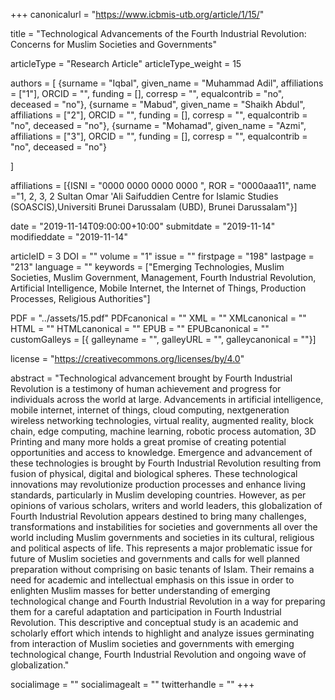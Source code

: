 +++
canonicalurl = "https://www.icbmis-utb.org/article/1/15/"

title = "Technological Advancements of the Fourth Industrial Revolution: Concerns for Muslim Societies and Governments"

articleType = "Research Article"
articleType_weight = 15

authors = [
  {surname = "Iqbal",  given_name = "Muhammad Adil",  affiliations = ["1"],  ORCID = "", funding = [], corresp = "", equalcontrib = "no", deceased = "no"},
  {surname = "Mabud",  given_name = "Shaikh Abdul",  affiliations = ["2"],  ORCID = "", funding = [], corresp = "", equalcontrib = "no", deceased = "no"},
  {surname = "Mohamad",  given_name = "Azmi",  affiliations = ["3"],  ORCID = "", funding = [], corresp = "", equalcontrib = "no", deceased = "no"}
  
]

affiliations = [{ISNI = "0000 0000 0000 0000 ", ROR = "0000aaa11", name ="1, 2, 3, 2	Sultan Omar 'Ali Saifuddien Centre for Islamic Studies (SOASCIS),Universiti Brunei Darussalam (UBD), Brunei Darussalam"}]

date = "2019-11-14T09:00:00+10:00"
submitdate = "2019-11-14"
modifieddate = "2019-11-14"

articleID = 3
DOI = ""
volume = "1"
issue = ""
firstpage = "198"
lastpage = "213"
language = ""
keywords = ["Emerging Technologies, Muslim Societies, Muslim Government, Management, Fourth Industrial Revolution, Artificial Intelligence, Mobile Internet, the Internet of Things, Production Processes, Religious Authorities"]


PDF = "../assets/15.pdf"
PDFcanonical = ""
XML = ""
XMLcanonical = ""
HTML = ""
HTMLcanonical = ""
EPUB = ""
EPUBcanonical = ""
customGalleys = [{ galleyname = "", galleyURL = "", galleycanonical = ""}]

license = "https://creativecommons.org/licenses/by/4.0"

abstract = "Technological advancement brought by Fourth Industrial Revolution is a testimony of human achievement and progress for individuals across the world at large. Advancements in artificial intelligence, mobile internet, internet of things, cloud computing, nextgeneration wireless networking technologies, virtual reality, augmented reality, block chain, edge computing, machine learning, robotic process automation, 3D Printing and many more holds a great promise of creating potential opportunities and access to knowledge. Emergence and advancement of these technologies is brought by Fourth Industrial Revolution resulting from fusion of physical, digital and biological spheres. These technological innovations may revolutionize production processes and enhance living standards, particularly in Muslim developing countries. However, as per opinions of various scholars, writers and world leaders, this globalization of Fourth Industrial Revolution appears destined to bring many challenges, transformations and instabilities for societies and governments all over the world including Muslim governments and societies in its cultural, religious and political aspects of life. This represents a major problematic issue for future of Muslim societies and governments and calls for well planned preparation without comprising on basic tenants of Islam. Their remains a need for academic and intellectual emphasis on this issue in order to enlighten Muslim masses for better understanding of emerging technological change and Fourth Industrial Revolution in a way for preparing them for a careful adaptation and participation in Fourth Industrial Revolution. This descriptive and conceptual study is an academic and scholarly effort which intends to highlight and analyze issues germinating from interaction of Muslim societies and governments with emerging technological change, Fourth Industrial Revolution and ongoing wave of globalization."


socialimage = ""
socialimagealt = ""
twitterhandle = ""
+++

